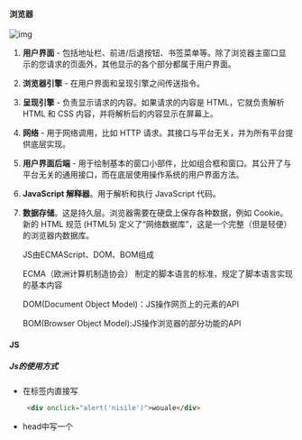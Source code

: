 

#### 浏览器

![img](https://www.html5rocks.com/zh/tutorials/internals/howbrowserswork/layers.png)

1. **用户界面** - 包括地址栏、前进/后退按钮、书签菜单等。除了浏览器主窗口显示的您请求的页面外，其他显示的各个部分都属于用户界面。

2. **浏览器引擎** - 在用户界面和呈现引擎之间传送指令。

3. **呈现引擎** - 负责显示请求的内容。如果请求的内容是 HTML，它就负责解析 HTML 和 CSS 内容，并将解析后的内容显示在屏幕上。

4. **网络** - 用于网络调用，比如 HTTP 请求。其接口与平台无关，并为所有平台提供底层实现。

5. **用户界面后端** - 用于绘制基本的窗口小部件，比如组合框和窗口。其公开了与平台无关的通用接口，而在底层使用操作系统的用户界面方法。

6. **JavaScript 解释器**。用于解析和执行 JavaScript 代码。

7. **数据存储**。这是持久层。浏览器需要在硬盘上保存各种数据，例如 Cookie。新的 HTML 规范 (HTML5) 定义了“网络数据库”，这是一个完整（但是轻便）的浏览器内数据库。

   JS由ECMAScript、DOM、BOM组成

   ECMA（欧洲计算机制造协会） 制定的脚本语言的标准，规定了脚本语言实现的基本内容

   DOM(Document Object Model)：JS操作网页上的元素的API

   BOM(Browser Object Model):JS操作浏览器的部分功能的API

#### JS

##### Js的使用方式

- 在标签内直接写

  ````html
   <div onclick="alert('nisile')">wouale</div>
  ````

- head中写一个<Script>标签

  ````html
      <script>
          //window.onload 界面所有的元素都被加载后
          window.onload =function(){
          var oDiv =document.querySelector("div");
          var text =oDiv.innerText;
          alert(text);}
      </script>
  ````
  
- link引入js文件

##### Js常见的输出方式

```js
alert("滴滴")//除了数字都用单引号或双引号
```
![img](C:\Users\HerMajesty\AppData\Roaming\Typora\typora-user-images\image-20200330173911310.png)

```js
confirm("哒哒")//除了数字都用单引号或双引号
```
![img](C:\Users\HerMajesty\AppData\Roaming\Typora\typora-user-images\image-20200330173813200.png)
```js
prompt("啪啪")
```
![img](C:\Users\HerMajesty\AppData\Roaming\Typora\typora-user-images\image-20200330174041044.png)

````js
    console.log('普通输出');
    console.warn('警告输出');
    console.error("错误输出");
````

![img](C:\Users\HerMajesty\AppData\Roaming\Typora\typora-user-images\image-20200330202721335.png)

##### Js注意点

JS严格区分大小写

JS语法分号



#### JS语法

#### 常量

1. 整形
2. 浮点(实型)
3. 字符串
4. 布尔

自定义常量

````js
const Num = 666;
````

- ES6新增语法)
- 常量不可被改变

#### 变量

```js
var num ;//定义变量,划分一个内存空间
num = 22;//初始化
```

+ **变量未被初始化时,存储的为undefined**

+ ES6之前,可以不定义直接使用变量

  (原因,js是一个解释型语言,会做一个预解析处理)

ES6定义变量

  ```js
  let num;
  ```

#### 标识符命名

1. 见名知意
2. 驼峰命名

#### 数据类型

1. Number 

   包括整数和小数

2. String

   字符串类型

3. Boolean

   True/False

4. Undefined

5. Null

6. Object

数据类型检测

````js
typeof();
````

#### 数据类型转换

##### 字符串转换

````js
.toString()//转字符串
````

+ undefined/Null不可以使用toString()转换成String
+ .toString()前不可以是常量

```js
//根据传入的数据重新生成一个新的字符串
String();
```

+ undefined/Null可是使用String()转换成String
+ String()前可以是常量

```js
let value =123;
let str = value + "";
```

+ 本质就是调用String()函数

##### 数值类型转换

```js
Number();
```

+ 字符串为空串或空格,转换结果为0
+ Boolean形结果为0/1
+ Null 为0
+ 字符串中不是只有数字,转换后为NaN (Not a Number)
+ NaN属于Number型
+ Undefined位NaN

```js
let str =123;
let num = +str/-str;
```
+ 本质就是调用Number函数,-会改变正负

```js
parseInt();
parseFloat();
```

+ 从左至右提取数值,遇到不是数值的就会停止提取后面的,如果停止时没有提取到,返回**NaN**
+ 无论传入什么类型的数据,它都会将其按字符串处理

##### 布尔类型转换

```js
Boolean();
```

+ 字符串中有内容为true,没有内容为false
+ 数值型,只要不为零和NaN,都为true
+ undefined和null会转化成false

##### 运算

+ 任何数值与字符串相加都会转为字符串拼接
+ 任何数值与字符串相减都会转为数值计算
+ 任何数据与NaN运算都会得到NaN
+ 乘法和减法一致



#### let和Var

通过var定义变量,可以重复定义同名变量

通过var定义变量,可以先使用后定义

通过let定义变量,不可以在相同的定义域内重复定义同名变量

通过let定义变量,不可以先使用后定义

var不区分局部变量和全局变量

let区分局部变量和全局变量

只要出现了let在相同作用域内就不能有相同的变量,即使是var也不行



#### break

break可以用于switch语句和循环结构中

switch语句中break关键字的作用是立即结束当前的switch

循环结构中,break关键字的作用也是立即结束当前循环

````js
let num =123;
switch(num){
    case 123:
        console.log('123');
        break;
    case 124:
        console.log('123');
        break;
    default:
        console.log('other');
        break;
}
//会在第一次执行后立即结束循环
let num = 1;
while(num<=10){
    console.log(num);
    num++;
    break;
}      
````

#### continue

循环结构中,continue关键字的作用是跳过本次循环

#### 数组

```js
       let array = new Array(5);
```

tips:

在javascript中,数组未定义变量的数据类型为undefined

```js
console.log(typeof(array[3]))
//undefined
```

在javascript中,访问数组未定义变量的数据会返回undefined

```js
console.log(array[999])
//undefined
```

在javascript中,数组会自动扩容

```js
let array = new Array(5);
array=["1",'2','3','4','5','6','7'];
console.log(array[6]);
//7
```

在javascript中,数组可以同时存储不同的数据类型

```	js
console.log(array[999]);
array=["1",2,undefined,null,true,'6','7'];
// ["1", 2, undefined, null, true, "6", "7"]
```

js中数组存储空间不连续,采用哈希映射来分配

![image-20200407150817774](C:\Users\HerMajesty\AppData\Roaming\Typora\typora-user-images\image-20200407150817774.png)

浏览器对js的优化:

如果数组中存储的相同数据,会尽量分配连续的内存空间

如果数组中存储的不同数据,就不会分配连续的内存空间



##### 创建数组的方式

```js
//通过构造函数
let name = new Array(size);//指定大小
let name = new Array();//空数组
let name = new Array(data1,data2,...);

//通过字面量创建数组
let name =[];
let name =[data1,data2,..];
```

##### 数组遍历

```js
array.length//获取长度
```

##### 数据解构赋值

ES6中新增的赋值方式

```js
//let arr = [1,3,5];
//let [a,b,c] =arr;
let [a,b,c] = [1,3,5];
console.log('a = '+ a);
console.log('b = '+ b);
console.log('c = '+ c);
```

tips:

当左边格式和右边的格式完全一致时,可以完全解构

数组解构赋值中,左边的个数和右边的个数可以不同


数组解构赋值中,右边的个数和左边的个数可以不同

```js
        let[a,b = 666,c]=[1]
        console.log('a = '+ a);
        console.log('b = '+ b);
        console.log('c = '+ c);
		//a = 1 ,b = 666, c = undefined
```

解构不到的数据可以添加默认值,如果没有则会被赋值为undefined,

结构赋值中可以用ES6中新增的拓展运算符来打包剩余的数据

拓展运算符: ...

如果使用了拓展运算符,拓展运算符只能使用最后一个变量的在前面

```js
let [a,...b]=[3,4,5];
console.log('a = '+ a);
console.log(b);
//(2) [4, 5]
//将4,5重新组合成一个数组
```



##### 数组常用方法

1. 清空数组

   ```js
   arr.splice(0,arr.length);
   arr = [];
   arr.length = 0;
   ```

2. 数组转换为字符串

   ```js
   arr.toString();
   ```

3. 数组转换成指定格式的字符串

   ```js
   arr.join("+");//元素连接符号
   //1+2+3+4+5
   ```

4. 数组拼接

   ```js
   //数组不能用+拼接
   //1.concat 此方法不会修改原有数组,会生成一个新的
   arr1.concat(arr2);
   
   //2.拓展运算符方式
   let res = [...arr1,...arr2];
   ```

5. 数组翻转

   ```js
   //此方法会修改原有数组
   let res = arr.reverse();
   ```

6. 截取数组的指定范围

   ```js
   // slice方法是包头不包尾(包含起始位置, 不包含结束的位置)
   let res = arr.slice(1, 3)
   ```

7. 查找元素在数组中的位置

   ```js
   // indexOf方法如果找到了指定的元素, 就会返回元素对应的位置
   // indexOf方法如果没有找到指定的元素, 就会返回-1
   // 注意点: indexOf方法默认是从左至右的查找, 一旦找到就会立即停止查找
    let res = arr.indexOf(3);
    let res = arr.indexOf(6);
   // 参数1: 需要查找的元素
   // 参数2: 从什么位置开始查找
    let res = arr.indexOf(3, 4);
   // 注意点: lastIndexOf方法默认是从右至左的查找, 一旦找到就会立即停止查找
    let res = arr.lastIndexOf(3);
    let res = arr.lastIndexOf(3, 4);
    console.log(res);
   ```

8. 判断数组中是否包含某个元素

   ```js
   // 1.我们可以通过indexOf和lastIndexOf的结果, 判断是否是-1即可,不能判断是否有NaN的元素
   // 2.includes函数,可以判断NaN
   let res = arr.includes(4);
   ```

##### slice splice split的区别

slice方法提取某个字符串的一部分，并返回一个新的字符串，且不会改动原字符串。

用于截取一个字符串中的某一部分

```js
const str = 'The quick brown fox jumps over the lazy dog.';

console.log(str.slice(31));
// expected output: "the lazy dog."

console.log(str.slice(4, 19));
// expected output: "quick brown fox"

console.log(str.slice(-4));
// expected output: "dog."

console.log(str.slice(-9, -5));
// expected output: "lazy"
```

splice用于删除或替换现有元素或者原地添加新的元素来修改数组

```js
const months = ['Jan', 'March', 'April', 'June'];
months.splice(1, 0, 'Feb');//插入
// inserts at index 1
console.log(months);
// expected output: Array ["Jan", "Feb", "March", "April", "June"]

months.splice(4, 1, 'May');
// replaces 1 element at index 4
console.log(months);
// expected output: Array ["Jan", "Feb", "March", "April", "May"]
```

split方法使用指定的分隔符字符串将一个[`String`](https://developer.mozilla.org/zh-CN/docs/Web/JavaScript/Reference/String)对象分割成子字符串数组

```js
const str = 'The quick brown fox jumps over the lazy dog.';

const words = str.split(' ');//用空格将字符截断成数组
console.log(words[3]);
// expected output: "fox"

const chars = str.split('');
console.log(chars[8]);
// expected output: "k"

const strCopy = str.split();
console.log(strCopy);
// expected output: Array ["The quick brown fox jumps over the lazy dog."]
```

##### 选择排序和冒泡排序

```js
        //选择排序 4,3,-5,1
        //每个数据和没有比较过的数据比较 
        // 0和1 0和2 0和3 1和2 1和3 2和3
        let arr = [4,3,-5,1];
        for(let i=arr.length;i>0;i--){//4次循环1从0-3
            for(let j=0; j<i ;j++){
                temp=arr[i-1];
               if(temp<arr[j]){
                   arr[i-1]=arr[j];
                   arr[j]=temp;
                   console.log(arr)
               }
            }
            document.write("<br>")
        }

        //冒泡排序 4,3,-5,1
        //用第一个元素依次和剩余元素比较
        //0和1 1和2 2和3 1和2 1和3 2和3  
        let arr = [4,3,-5,1];
        for(let i=0;i<arr.length;i++){//0,1,2,3
            //内部的循环次数每次减一
            //记住,j在每次的i循环中都会清零从来

            /*
            第一轮i=0,j=3,j>i,执行*1 j=2 执行*2 j=1 执行*3 
            第二轮i=1,j=3,j>i,执行*1 j=2 执行*2
            第三轮i=1,j=3,j>i,执行*1

            第一轮i=0,j=0,j<3,执行*1 j=1 执行*2 j=2 执行*3 
            第二轮i=1,j=0,j<2,执行*1 j=1 执行*2
            第三轮i=1,j=3,j<1,执行*1
            */
            for(let j=0;j<arr.length-1-i;j++){

                if(arr[j]>arr[j+1]){
                   let temp =arr[j];
                   arr[j]=arr[j+1];
                   arr[j+1]=temp;

                }
                console.log(arr)

            }
            // document.write("<br>")

        }
```

##### 二维数组

```js
let arr=[[],[]];
arr[0]=[1,2];
arr[0][1]=1;
```



#### 函数

##### 函数定义方式

ES6之前函数定义的三种方式

```js
//function语句定义
function 函数名称(形参列表){
	封装代码;
}
//函数表达式
let 函数名 = function(形参列表){
	封装代码;
}
//function()构造函数定义(不常用)
let say = new Function(
"x","y","let z = x+y ;return z;"
)
```

默认形参

```js
//ES6设置形参默认值
function test(a = "didi",b = getName()){
	封装代码;
}
```

嵌套定义函数

```js
//js里的函数可以嵌套定义
function test(){
    let say = function(){
        console.log("???"); 
    }
    return say;
}

```

**tips:**

为定义return时默认值为undefined

js中形参和实参的个数可以不同

##### arguments

```js
//arguments 会保存传入的所有参数
//arguments 是一个伪数组
function test(){
	console.log(arguments);
}
```

##### 拓展运算符

​	拓展运算符在等号左边

```js
//拓展运算符在等号左边,将剩余数组打包成一个新的数组
//只能写在最后一个变量的前面
let [a,...b] = [1,3,5];
//expected output : a=1;b=[3,5];
```
​	拓展运算符在等号右边

```js
//拓展运算符在等号右边,将数组解开
let arr1 = [1,3,5];
let arr2 = [2,4,6];
let arr = [...arr1,...arr2];
//expected output : arr = [1,3,5,2,4,6];
```

​	拓展运算符在形参中

```js
function test(...values){
    console.log(values);
}
test(1,2,3,4);
//expected output:valuse=[1,2,3,4];
//形参中也只能写在最后一个参数的前面
function test1(a,...values){
    console.log(a);
    console.log(values);
}
test1(1,2,3,4);
//expected output: a=1; valuse=[2,3,4];
```

##### 匿名函数

1. 匿名函数就是没有名称的函数

   ```js
   function(){
   	console.log("???")
   }
   ```
   
   不能只定义不使用
   
2. 使用场景
   ```js
//1.作为其他函数的参数
   function test(a){
       a();
   }
   test(
       function(){
       console.log("???");
   }
   );
   
   //2.作为其他函数的返回值
   function test(){
       return function(){
           console.log("???");
       }
   }
   //3.作为一个立即执行的函数
   (function(){
       console.log('???');
   })();
   	//在函数后加上括号可立即执行,在匿名函数中需要用一个圆括号把函数体包起来
   	//也叫自调用函数
   ```

##### 箭头函数

ES6中新增的定义函数的方式

目的:简化定义函数的代码

```js
let 函数名称 = (形参列表) =>{
	封装的代码
}
```

```js
//e.g
let say3 = (name) =>{
    console.log("xii" + name);
} 
```

tips:

箭头函数中如果只有一个形参,圆括号可以省略

```js
let say3 = name =>{
    console.log("xii" + name);
} 
```

箭头函数中,如果只有一句代码,大括号也可以省略

```js
let say3 = name => console.log("xii" + name);
```

##### 递归函数

do-while

```js
let pwd=-1;
do{
    pwd = prompt("输入密码");
}while(pwd!=="123456")

    alert("欢迎")

//do-while 先执行循环体里的结构,再判定条件
//pwd=-1时,while内为true,pwd=123456时,pwd!==123456这个条件为假,终止循环
```

递归:自己调用自己

```js
let login = () =>{
    let pwd = prompt("?");
    if(pwd!=="123456"){
        login();
    }
}
login();
```



##### 作用域

1. 在js中{ }外面作用域称为全局作用域
2. 在js中函数后{ }的作用域称为局部作用域
3. 在ES6中只要没有和函数结合在一起的,都被称为块级作用域
4. 块级作用域中,用var定义的变量是全局变量
5. 块级作用域中,用let定义的变量是局部变量
6. 局部作用域中,用无论是let还是var定义的变量都是是局部变量
7. 无论在哪个作用域中,省略前面的let 或 var的变量都是全局变量
8. 定义变量尽量不要省略前面的let或var



##### 作用域链

###### ES6之前

1. ES6之前没有let

2. ES6之前没有块级作用域,只有全局作用域和局部作用域

   1. 全局作用域就是0级作用域

   2. 定义函数开启的作用域就是1级/2级/3级...作用域

   3. js会将这些作用域链接在一起,形成一个链条

      ```js
      //全局作用域 0级
      var num = 123;
      function test(){
          //1级
          var num = 456;
          function test2(){
              //2级
              var num = 789;
              console.log(num);
          }
      }
      //expected output: 789
      ```

   作用域链中变量的查找规则    自内向外  如果到0级都没找到就报错



###### ES6之后

1. ES6新增let变量

2. ES6新增了块级作用域,还有全局作用域和局部作用域

3. 对块级作用域来说,如果用let定义变量,则和局部作用域没有差别,都是局部变量

   1. 块级作用域也参加到作用域链中

      ```js
      //全局作用域 0级
      let num = 123;
      {	//块级作用域 1级
          function test(){
              //1级 => 2级
              let num = 456;
              function test2(){
                  //2级 =>3级
                  let num = 789;
                  console.log(num);
              }
          }
      }
      
      ```

      作用域链中变量的查找规则    自内向外  如果到0级都没找到就报错



##### 函数预解析

```js
test();
function test(){
	 console.log("xii" + name);
}//会被预解析,可以提前调用
//预解析后
function test(){
	 console.log("xii" + name);
}
test();
//--------------------------------
test();
//函数表达式
var test = function(){
	 console.log("xii" + name);
}//只有变量会被预解析,函数不会被预解析,会报错test is not a function

//--------------
test();
//箭头函数
let test = () =>{
     console.log("xii" + name);
}//不会被预解析,会报错 test is not defined
```

```js
//练习1
if(true){
    function demo(){
        console.log("小朋友,你是否有很多的问号?");
    }
}else{
    function demo(){
        console.log("小问号,你是否有很多的朋友?");
    }
}
demo();
//预解析
//在ES6前没有块级作用域,因此这两个函数属于全局作用域
function demo(){
    console.log("小朋友,你是否有很多的问号?");
}
function demo(){
    console.log("小问号,你是否有很多的朋友?");
}
if(true){
    
}else{

}
demo();
/*
后定义的覆盖先定义的
因此理论上的expected output是第二个: 小问号,你是否有很多的朋友?
但在高级浏览器中,不会对{}中定义的函数进行提升,因此会保留原来的格式
只有在低级浏览器中,才会按预解析来输出第二个,比如ie
*/
if(true){
    function demo(){
        console.log("小朋友,你是否有很多的问号?");
    }
}else{
    function demo(){
        console.log("小问号,你是否有很多的朋友?");
    }
}
//expected output:小朋友,你是否有很多的问号?
```

```js
//练习2
console.log(value);
var value = 123;
function value(){
    console.log("fn value");
}      
console.log(value);

//预解析
var value;
function value(){
    console.log("fn value");
}    
//变量名称和函数名称同名,那么函数的优先级高于变量,所有先执行value函数
//开发中千万不要重名
console.log(value);
value = 123;
console.log(value);//就近原则

/*expected output: 
function value(){
		console.log("fn value");
}
123
*/
```

